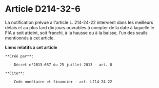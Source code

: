 # Article D214-32-6

La notification prévue à l'article L. 214-24-22 intervient dans les meilleurs délais et au plus tard dix jours ouvrables à
compter de la date à laquelle le FIA a soit atteint, soit franchi, à la hausse ou à la baisse, l'un des seuils mentionnés à
cet article.

**Liens relatifs à cet article**

	**Créé par**:

	  - Décret n°2013-687 du 25 juillet 2013 - art. 8

	**Cite**:

	  - Code monétaire et financier - art. L214-24-22
